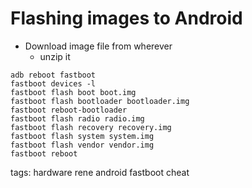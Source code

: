 # Flashing images to Android

- Download image file from wherever
  - unzip it

```cheat fastboot Flash Android images manually
adb reboot fastboot
fastboot devices -l
fastboot flash boot boot.img
fastboot flash bootloader bootloader.img
fastboot reboot-bootloader
fastboot flash radio radio.img
fastboot flash recovery recovery.img
fastboot flash system system.img
fastboot flash vendor vendor.img
fastboot reboot
```

tags: hardware rene android fastboot cheat
